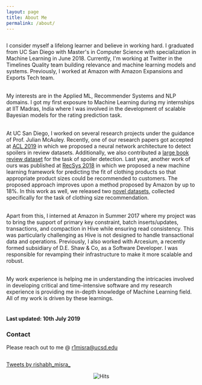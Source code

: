 ```yaml
---
layout: page
title: About Me
permalink: /about/
---
```


<div class="column leftcol">

I consider myself a lifelong learner and believe in working hard. I graduated from UC San Diego with Master's in Computer Science with specialization in Machine Learning in June 2018. Currently, I'm working at Twitter in the Timelines Quality team building relevance and machine learning models and systems. Previously, I worked at Amazon with Amazon Expansions and Exports Tech team. <br> <br>

My interests are in the Applied ML, Recommender Systems and NLP domains. I got my first exposure to Machine Learning during my internships at IIT Madras, India where I was involved in the development of scalable Bayesian models for the rating prediction task. <br> <br>

At UC San Diego, I worked on several research projects under the guidance of Prof. Julian McAuley. Recently, one of our research papers got accepted at <a href="http://acl2019.org/EN/index.xhtml" target="_blank">ACL 2019</a> in which we proposed a neural network architecture to detect spoilers in review datasets. Additionally, we also contributed a <a href="https://sites.google.com/eng.ucsd.edu/ucsdbookgraph/reviews" target="_blank">large book review dataset</a> for the task of spoiler detection. Last year, another work of ours was published at <a href="https://recsys.acm.org/recsys18/" target="_blank">RecSys 2018</a> in which we proposed a new machine learning framework for predicting the fit of clothing products so that appropriate product sizes could be recommended to customers. The proposed approach improves upon a method proposed by Amazon by up to 18%. In this work as well, we released two <a href="https://www.kaggle.com/rmisra/clothing-fit-dataset-for-size-recommendation" target="_blank">novel datasets</a>, collected specifically for the task of clothing size recommendation. <br> <br>

Apart from this, I interned at Amazon in Summer 2017 where my project was to bring the support of primary key constraint, batch inserts/updates, transactions, and compaction in Hive while ensuring read consistency. This was particularly challenging as Hive is not designed to handle transactional data and operations. Previously, I also worked with Arcesium, a recently formed subsidiary of D.E. Shaw & Co, as a Software Developer. I was responsible for revamping their infrastructure to make it more scalable and robust. <br> <br>

My work experience is helping me in understanding the intricacies involved in developing critical and time-intensive software and my research experience is providing me in-depth knowledge of Machine Learning field. All of my work is driven by these learnings. <br> <br>

<h4> Last updated: 10th July 2019 </h4>

<h3> Contact </h3>

Please reach out to me @ <a href="mailto:rishabhmisra1994@gmail.com">r1misra@ucsd.edu</a> 

</div>

<div class="column rightcol">

<a class="twitter-timeline" data-width="600" data-height="900" data-theme="light" data-link-color="#FF8A33" href="https://twitter.com/rishabh_misra_?ref_src=twsrc%5Etfw">Tweets by rishabh_misra_</a> <script async src="https://platform.twitter.com/widgets.js" charset="utf-8"></script>

</div>


<center> <img src="https://hitcounter.pythonanywhere.com/count/tag.svg" alt="Hits"> </center>
